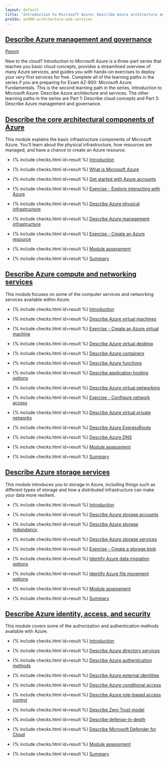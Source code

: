 ```yaml
---
layout: default
title: 'Introduction to Microsoft Azure: Describe Azure architecture and services'
preIds: az900-architecture-and-services
---
```

## <span>[Describe Azure management and governance](https://learn.microsoft.com/en-us/training/paths/describe-azure-management-governance/)</span>

[_Parent_](.)

New to the cloud? Introduction to Microsoft Azure is a three-part series that teaches you basic cloud concepts, provides a streamlined overview of many Azure services, and guides you with hands-on exercises to deploy your very first services for free. Complete all of the learning paths in the series if you are preparing for Exam AZ-900: Microsoft Azure Fundamentals. This is the second learning path in the series, Introduction to Microsoft Azure: Describe Azure architecture and services. The other learning paths in the series are Part 1: Describe cloud concepts and Part 3: Describe Azure management and governance.

## [Describe the core architectural components of Azure](https://learn.microsoft.com/en-us/training/modules/describe-core-architectural-components-of-azure/)

This module explains the basic infrastructure components of Microsoft Azure. You'll learn about the physical infrastructure, how resources are managed, and have a chance to create an Azure resource.

<!-- {% assign counter = 1 %} {% assign result = page.preIds | append: "-" | append: counter %} -->
- <span>{% include checks.html id=result %} [Introduction](https://learn.microsoft.com/en-us/training/modules/describe-core-architectural-components-of-azure/1-introduction)</span>
<!-- {% assign counter = counter | plus: 1 %}{% assign result = page.preIds | append: "-" | append: counter %} -->
- <span>{% include checks.html id=result %} [What is Microsoft Azure](https://learn.microsoft.com/en-us/training/modules/describe-core-architectural-components-of-azure/2-what-microsoft-azure)</span>
<!-- {% assign counter = counter | plus: 1 %}{% assign result = page.preIds | append: "-" | append: counter %} -->
- <span>{% include checks.html id=result %} [Get started with Azure accounts](https://learn.microsoft.com/en-us/training/modules/describe-core-architectural-components-of-azure/3-get-started-azure-accounts)</span>
<!-- {% assign counter = counter | plus: 1 %}{% assign result = page.preIds | append: "-" | append: counter %} -->
- <span>{% include checks.html id=result %} [Exercise - Explore interacting with Azure](https://learn.microsoft.com/en-us/training/modules/describe-core-architectural-components-of-azure/4-exercise-explore-learn-sandbox)</span>
<!-- {% assign counter = counter | plus: 1 %}{% assign result = page.preIds | append: "-" | append: counter %} -->
- <span>{% include checks.html id=result %} [Describe Azure physical infrastructure](https://learn.microsoft.com/en-us/training/modules/describe-core-architectural-components-of-azure/5-describe-azure-physical-infrastructure)</span>
<!-- {% assign counter = counter | plus: 1 %}{% assign result = page.preIds | append: "-" | append: counter %} -->
- <span>{% include checks.html id=result %} [Describe Azure management infrastructure](https://learn.microsoft.com/en-us/training/modules/describe-core-architectural-components-of-azure/6-describe-azure-management-infrastructure)</span>
<!-- {% assign counter = counter | plus: 1 %}{% assign result = page.preIds | append: "-" | append: counter %} -->
- <span>{% include checks.html id=result %} [Exercise - Create an Azure resource](https://learn.microsoft.com/en-us/training/modules/describe-core-architectural-components-of-azure/7-exercise-create-azure-resource)</span>
<!-- {% assign counter = counter | plus: 1 %}{% assign result = page.preIds | append: "-" | append: counter %} -->
- <span>{% include checks.html id=result %} [Module assessment](https://learn.microsoft.com/en-us/training/modules/describe-core-architectural-components-of-azure/8-knowledge-check)</span>
<!-- {% assign counter = counter | plus: 1 %}{% assign result = page.preIds | append: "-" | append: counter %} -->
- <span>{% include checks.html id=result %} [Summary](https://learn.microsoft.com/en-us/training/modules/describe-core-architectural-components-of-azure/9-summary)</span>

## [Describe Azure compute and networking services](https://learn.microsoft.com/en-us/training/modules/describe-azure-compute-networking-services/)

This module focuses on some of the computer services and networking services available within Azure.

<!-- {% assign counter = counter | plus: 1 %}{% assign result = page.preIds | append: "-" | append: counter %} -->
- <span>{% include checks.html id=result %} [Introduction](https://learn.microsoft.com/en-us/training/modules/describe-azure-compute-networking-services/1-introduction)</span>
<!-- {% assign counter = counter | plus: 1 %}{% assign result = page.preIds | append: "-" | append: counter %} -->
- <span>{% include checks.html id=result %} [Describe Azure virtual machines](https://learn.microsoft.com/en-us/training/modules/describe-azure-compute-networking-services/2-virtual-machines)</span>
<!-- {% assign counter = counter | plus: 1 %}{% assign result = page.preIds | append: "-" | append: counter %} -->
- <span>{% include checks.html id=result %} [Exercise - Create an Azure virtual machine](https://learn.microsoft.com/en-us/training/modules/describe-azure-compute-networking-services/3-exercise-create-azure-virtual-machine)</span>
<!-- {% assign counter = counter | plus: 1 %}{% assign result = page.preIds | append: "-" | append: counter %} -->
- <span>{% include checks.html id=result %} [Describe Azure virtual desktop](https://learn.microsoft.com/en-us/training/modules/describe-azure-compute-networking-services/4-virtual-desktop)</span>
<!-- {% assign counter = counter | plus: 1 %}{% assign result = page.preIds | append: "-" | append: counter %} -->
- <span>{% include checks.html id=result %} [Describe Azure containers](https://learn.microsoft.com/en-us/training/modules/describe-azure-compute-networking-services/5-containers)</span>
<!-- {% assign counter = counter | plus: 1 %}{% assign result = page.preIds | append: "-" | append: counter %} -->
- <span>{% include checks.html id=result %} [Describe Azure functions](https://learn.microsoft.com/en-us/training/modules/describe-azure-compute-networking-services/6-functions)</span>
<!-- {% assign counter = counter | plus: 1 %}{% assign result = page.preIds | append: "-" | append: counter %} -->
- <span>{% include checks.html id=result %} [Describe application hosting options](https://learn.microsoft.com/en-us/training/modules/describe-azure-compute-networking-services/7-describe-application-hosting-options)</span>
<!-- {% assign counter = counter | plus: 1 %}{% assign result = page.preIds | append: "-" | append: counter %} -->
- <span>{% include checks.html id=result %} [Describe Azure virtual networking](https://learn.microsoft.com/en-us/training/modules/describe-azure-compute-networking-services/8-virtual-network)</span>
<!-- {% assign counter = counter | plus: 1 %}{% assign result = page.preIds | append: "-" | append: counter %} -->
- <span>{% include checks.html id=result %} [Exercise - Configure network access](https://learn.microsoft.com/en-us/training/modules/describe-azure-compute-networking-services/9-exercise-configure-network-access)</span>
<!-- {% assign counter = counter | plus: 1 %}{% assign result = page.preIds | append: "-" | append: counter %} -->
- <span>{% include checks.html id=result %} [Describe Azure virtual private networks](https://learn.microsoft.com/en-us/training/modules/describe-azure-compute-networking-services/10-virtual-private-networks)</span>
<!-- {% assign counter = counter | plus: 1 %}{% assign result = page.preIds | append: "-" | append: counter %} -->
- <span>{% include checks.html id=result %} [Describe Azure ExpressRoute](https://learn.microsoft.com/en-us/training/modules/describe-azure-compute-networking-services/11-expressroute)</span>
<!-- {% assign counter = counter | plus: 1 %}{% assign result = page.preIds | append: "-" | append: counter %} -->
- <span>{% include checks.html id=result %} [Describe Azure DNS](https://learn.microsoft.com/en-us/training/modules/describe-azure-compute-networking-services/12-domain-name-system)</span>
<!-- {% assign counter = counter | plus: 1 %}{% assign result = page.preIds | append: "-" | append: counter %} -->
- <span>{% include checks.html id=result %} [Module assessment](https://learn.microsoft.com/en-us/training/modules/describe-azure-compute-networking-services/13-knowledge-check)</span>
<!-- {% assign counter = counter | plus: 1 %}{% assign result = page.preIds | append: "-" | append: counter %} -->
- <span>{% include checks.html id=result %} [Summary](https://learn.microsoft.com/en-us/training/modules/describe-azure-compute-networking-services/14-summary)</span>

## [Describe Azure storage services](https://learn.microsoft.com/en-us/training/modules/describe-azure-storage-services/)

This module introduces you to storage in Azure, including things such as different types of storage and how a distributed infrastructure can make your data more resilient.

<!-- {% assign counter = counter | plus: 1 %}{% assign result = page.preIds | append: "-" | append: counter %} -->
- <span>{% include checks.html id=result %} [Introduction](https://learn.microsoft.com/en-us/training/modules/describe-azure-storage-services/1-introduction)</span>
<!-- {% assign counter = counter | plus: 1 %}{% assign result = page.preIds | append: "-" | append: counter %} -->
- <span>{% include checks.html id=result %} [Describe Azure storage accounts](https://learn.microsoft.com/en-us/training/modules/describe-azure-storage-services/2-accounts)</span>
<!-- {% assign counter = counter | plus: 1 %}{% assign result = page.preIds | append: "-" | append: counter %} -->
- <span>{% include checks.html id=result %} [Describe Azure storage redundancy](https://learn.microsoft.com/en-us/training/modules/describe-azure-storage-services/3-redundancy)</span>
<!-- {% assign counter = counter | plus: 1 %}{% assign result = page.preIds | append: "-" | append: counter %} -->
- <span>{% include checks.html id=result %} [Describe Azure storage services](https://learn.microsoft.com/en-us/training/modules/describe-azure-storage-services/4-describe-azure-storage-services)</span>
<!-- {% assign counter = counter | plus: 1 %}{% assign result = page.preIds | append: "-" | append: counter %} -->
- <span>{% include checks.html id=result %} [Exercise - Create a storage blob](https://learn.microsoft.com/en-us/training/modules/describe-azure-storage-services/5-exercise-create-storage-blob)</span>
<!-- {% assign counter = counter | plus: 1 %}{% assign result = page.preIds | append: "-" | append: counter %} -->
- <span>{% include checks.html id=result %} [Identify Azure data migration options](https://learn.microsoft.com/en-us/training/modules/describe-azure-storage-services/6-identify-azure-data-migration-options)</span>
<!-- {% assign counter = counter | plus: 1 %}{% assign result = page.preIds | append: "-" | append: counter %} -->
- <span>{% include checks.html id=result %} [Identify Azure file movement options](https://learn.microsoft.com/en-us/training/modules/describe-azure-storage-services/7-identify-azure-file-movement-options)</span>
<!-- {% assign counter = counter | plus: 1 %}{% assign result = page.preIds | append: "-" | append: counter %} -->
- <span>{% include checks.html id=result %} [Module assessment](https://learn.microsoft.com/en-us/training/modules/describe-azure-storage-services/8-knowledge-check)</span>
<!-- {% assign counter = counter | plus: 1 %}{% assign result = page.preIds | append: "-" | append: counter %} -->
- <span>{% include checks.html id=result %} [Summary](https://learn.microsoft.com/en-us/training/modules/describe-azure-storage-services/9-summary)</span>

## [Describe Azure identity, access, and security](https://learn.microsoft.com/en-us/training/modules/describe-azure-identity-access-security/)

This module covers some of the authorization and authentication methods available with Azure.

<!-- {% assign counter = counter | plus: 1 %}{% assign result = page.preIds | append: "-" | append: counter %} -->
- <span>{% include checks.html id=result %} [Introduction](https://learn.microsoft.com/en-us/training/modules/describe-azure-identity-access-security/1-introduction)</span>
<!-- {% assign counter = counter | plus: 1 %}{% assign result = page.preIds | append: "-" | append: counter %} -->
- <span>{% include checks.html id=result %} [Describe Azure directory services](https://learn.microsoft.com/en-us/training/modules/describe-azure-identity-access-security/2-directory-services)</span>
<!-- {% assign counter = counter | plus: 1 %}{% assign result = page.preIds | append: "-" | append: counter %} -->
- <span>{% include checks.html id=result %} [Describe Azure authentication methods](https://learn.microsoft.com/en-us/training/modules/describe-azure-identity-access-security/3-authentication-methods)</span>
<!-- {% assign counter = counter | plus: 1 %}{% assign result = page.preIds | append: "-" | append: counter %} -->
- <span>{% include checks.html id=result %} [Describe Azure external identities](https://learn.microsoft.com/en-us/training/modules/describe-azure-identity-access-security/4-external-identities)</span>
<!-- {% assign counter = counter | plus: 1 %}{% assign result = page.preIds | append: "-" | append: counter %} -->
- <span>{% include checks.html id=result %} [Describe Azure conditional access](https://learn.microsoft.com/en-us/training/modules/describe-azure-identity-access-security/5-conditional-access)</span>
<!-- {% assign counter = counter | plus: 1 %}{% assign result = page.preIds | append: "-" | append: counter %} -->
- <span>{% include checks.html id=result %} [Describe Azure role-based access control](https://learn.microsoft.com/en-us/training/modules/describe-azure-identity-access-security/6-role-based-access-control)</span>
<!-- {% assign counter = counter | plus: 1 %}{% assign result = page.preIds | append: "-" | append: counter %} -->
- <span>{% include checks.html id=result %} [Describe Zero Trust model](https://learn.microsoft.com/en-us/training/modules/describe-azure-identity-access-security/7-describe-zero-trust-model)</span>
<!-- {% assign counter = counter | plus: 1 %}{% assign result = page.preIds | append: "-" | append: counter %} -->
- <span>{% include checks.html id=result %} [Describe defense-in-depth](https://learn.microsoft.com/en-us/training/modules/describe-azure-identity-access-security/8-describe-defense-depth)</span>
<!-- {% assign counter = counter | plus: 1 %}{% assign result = page.preIds | append: "-" | append: counter %} -->
- <span>{% include checks.html id=result %} [Describe Microsoft Defender for Cloud](https://learn.microsoft.com/en-us/training/modules/describe-azure-identity-access-security/9-describe-microsoft-defender-for-cloud)</span>
<!-- {% assign counter = counter | plus: 1 %}{% assign result = page.preIds | append: "-" | append: counter %} -->
- <span>{% include checks.html id=result %} [Module assessment](https://learn.microsoft.com/en-us/training/modules/describe-azure-identity-access-security/10-knowledge-check)</span>
<!-- {% assign counter = counter | plus: 1 %}{% assign result = page.preIds | append: "-" | append: counter %} -->
- <span>{% include checks.html id=result %} [Summary](https://learn.microsoft.com/en-us/training/modules/describe-azure-identity-access-security/11-summary)</span>
